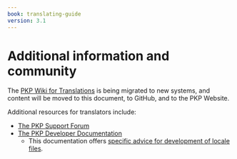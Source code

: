 ```yaml
---
book: translating-guide
version: 3.1
---
```


# Additional information and community

The [PKP Wiki for Translations](3-1-wiki) is being migrated to new systems, and content will be moved to this document, to GitHub, and to the PKP Website.

Additional resources for translators include:
* [The PKP Support Forum](https://forum.pkp.sfu.ca/)
* [The PKP Developer Documentation](https://docs.pkp.sfu.ca/dev/)
  * This documentation offers [specific advice for development of locale files](3-3-coders).
